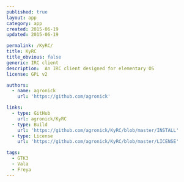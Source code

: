 ```yaml
---
published: true
layout: app
category: app
created: 2015-06-19
updated: 2015-06-19

permalink: /KyRC/
title: KyRC
title_obvious: false
generic: IRC client
description:  An IRC client designed for elementary OS
license: GPL v2

authors:
  - name: agronick
    url: 'https://github.com/agronick'

links:
  - type: GitHub
    url: agronick/KyRC
  - type: Build
    url: 'https://github.com/agronick/KyRC/blob/master/INSTALL'
  - type: License
    url: 'https://github.com/agronick/KyRC/blob/master/LICENSE'

tags:
  - GTK3
  - Vala
  - Freya
---
```

